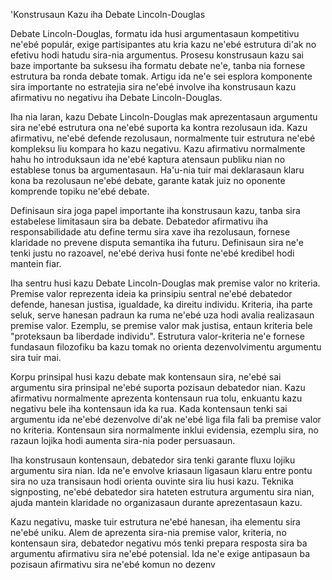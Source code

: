 'Konstrusaun Kazu iha Debate Lincoln-Douglas

Debate Lincoln-Douglas, formatu ida husi argumentasaun kompetitivu ne'ebé populár, exige partisipantes atu kria kazu ne'ebé estrutura di'ak no efetivu hodi hatudu sira-nia argumentus. Prosesu konstrusaun kazu sai baze importante ba suksesu iha formatu debate ne'e, tanba nia fornese estrutura ba ronda debate tomak. Artigu ida ne'e sei esplora komponente sira importante no estratejia sira ne'ebé involve iha konstrusaun kazu afirmativu no negativu iha Debate Lincoln-Douglas.

Iha nia laran, kazu Debate Lincoln-Douglas mak aprezentasaun argumentu sira ne'ebé estrutura ona ne'ebé suporta ka kontra rezolusaun ida. Kazu afirmativu, ne'ebé defende rezolusaun, normalmente tuir estrutura ne'ebé kompleksu liu kompara ho kazu negativu. Kazu afirmativu normalmente hahu ho introduksaun ida ne'ebé kaptura atensaun publiku nian no establese tonus ba argumentasaun. Ha'u-nia tuir mai deklarasaun klaru kona ba rezolusaun ne'ebé debate, garante katak juiz no oponente komprende topiku ne'ebé debate.

Definisaun sira joga papel importante iha konstrusaun kazu, tanba sira estabelese limitasaun sira ba debate. Debatedor afirmativu iha responsabilidade atu define termu sira xave iha rezolusaun, fornese klaridade no prevene disputa semantika iha futuru. Definisaun sira ne'e tenki justu no razoavel, ne'ebé deriva husi fonte ne'ebé kredibel hodi mantein fiar.

Iha sentru husi kazu Debate Lincoln-Douglas mak premise valor no kriteria. Premise valor reprezenta ideia ka prinsipiu sentral ne'ebé debatedor defende, hanesan justisa, igualdade, ka direitu individu. Kriteria, iha parte seluk, serve hanesan padraun ka ruma ne'ebé uza hodi avalia realizasaun premise valor. Ezemplu, se premise valor mak justisa, entaun kriteria bele "proteksaun ba liberdade individu". Estrutura valor-kriteria ne'e fornese fundasaun filozofiku ba kazu tomak no orienta dezenvolvimentu argumentu sira tuir mai.

Korpu prinsipal husi kazu debate mak kontensaun sira, ne'ebé sai argumentu sira prinsipal ne'ebé suporta pozisaun debatedor nian. Kazu afirmativu normalmente aprezenta kontensaun rua tolu, enkuantu kazu negativu bele iha kontensaun ida ka rua. Kada kontensaun tenki sai argumentu ida ne'ebé dezenvolve di'ak ne'ebé liga fila fali ba premise valor no kriteria. Kontensaun sira normalmente inklui evidensia, ezemplu sira, no razaun lojika hodi aumenta sira-nia poder persuasaun.

Iha konstrusaun kontensaun, debatedor sira tenki garante fluxu lojiku argumentu sira nian. Ida ne'e envolve kriasaun ligasaun klaru entre pontu sira no uza transisaun hodi orienta ouvinte sira liu husi kazu. Teknika signposting, ne'ebé debatedor sira hateten estrutura argumentu sira nian, ajuda mantein klaridade no organizasaun durante aprezentasaun kazu.

Kazu negativu, maske tuir estrutura ne'ebé hanesan, iha elementu sira ne'ebé uniku. Alem de aprezenta sira-nia premise valor, kriteria, no kontensaun sira, debatedor negativu mós tenki prepara resposta sira ba argumentu afirmativu sira ne'ebé potensial. Ida ne'e exige antipasaun ba pozisaun afirmativu sira ne'ebé komun no dezenv